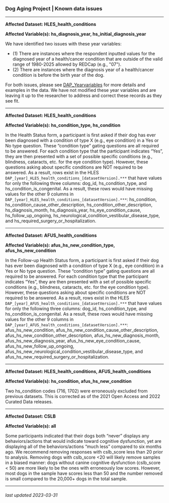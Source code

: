 ### Dog Aging Project | Known data issues

***
  
**Affected Dataset: HLES_health_conditions**

**Affected Variable(s): hs_diagnosis_year, hs_initial_diagnosis_year**

We have identified two issues with these year variables:
* (1) There are instances where the respondent inputted values for the diagnosed year of a health/cancer condition that are outside of the valid range of 1980-2025 allowed by REDCap (e.g., "07").
* (2) There are instances where the diagnosis year of a health/cancer condition is before the birth year of the dog.

For both issues, please see [DAP_Yearvariables](https://github.com/dogagingproject/dataRelease/blob/master/Supporting_Documents/DAP_Yearvariables.pdf) for more details and examples in the data. We have not modified these year variables and are leaving it up to the researcher to address and correct these records as they see fit.

***

**Affected Dataset: HLES_health_conditions**

**Affected Variable(s): hs_condition_type, hs_condition**

In the Health Status form, a participant is first asked if their dog has ever been diagnosed
with a condition of type X (e.g., eye condition) in a Yes or No type question. These “condition
type” gating questions are all required to be answered. For each condition type that the
participant indicates “Yes”, they are then presented with a set of possible specific conditions
(e.g., blindness, cataracts, etc. for the eye condition type). However, these questions asking
about specific conditions are NOT required to be answered. As a result, rows exist in the HLES
`DAP_[year]_HLES_health_conditions_[datasetVersion].***` that have values for only the following three columns: dog_id,
hs_condition_type, and hs_condition_is_congenital. As a result, these rows would have missing
values for the other 9 columns in `DAP_[year]_HLES_health_conditions_[datasetVersion].***`: hs_condition,
hs_condition_cause_other_description, hs_condition_other_description, hs_diagnosis_month,
hs_diagnosis_year, hs_eye_condition_cause, hs_follow_up_ongoing,
hs_neurological_condition_vestibular_disease_type, and hs_required_surgery_or_hospitalization.

***

**Affected Dataset: AFUS_health_conditions**

**Affected Variable(s): afus_hs_new_condition_type, afus_hs_new_condition**

In the Follow-up Health Status form, a participant is first asked if their dog has ever been diagnosed
with a condition of type X (e.g., eye condition) in a Yes or No type question. These “condition
type” gating questions are all required to be answered. For each condition type that the
participant indicates “Yes”, they are then presented with a set of possible specific conditions
(e.g., blindness, cataracts, etc. for the eye condition type). However, these questions asking
about specific conditions are NOT required to be answered. As a result, rows exist in the HLES
`DAP_[year]_AFUS_health_conditions_[datasetVersion].***` that have values for only the following three columns: dog_id,
hs_condition_type, and hs_condition_is_congenital. As a result, these rows would have missing
values for the other 9 columns in `DAP_[year]_AFUS_health_conditions_[datasetVersion].***`: afus_hs_new_condition,
afus_hs_new_condition_cause_other_description, afus_hs_new_condition_other_description, afus_hs_new_diagnosis_month,
afus_hs_new_diagnosis_year, afus_hs_new_eye_condition_cause, afus_hs_new_follow_up_ongoing,
afus_hs_new_neurological_condition_vestibular_disease_type, and afus_hs_new_required_surgery_or_hospitalization.

***
  
**Affected Dataset: HLES_health_conditions, AFUS_health_conditions**

**Affected Variable(s): hs_condition, afus_hs_new_condition**

Two hs_condition codes (716, 1702) were erroneously excluded from previous datasets. This is corrected as of the 2021 Open Access and 2022 Curated Data releases.

***

**Affected Dataset: CSLB**

**Affected Variable(s): all**

Some participants indicated that their dogs both “never” displays any behaviors/actions that would indicate toward cognitive dysfunction, yet are displaying all of the behaviors/actions “much less” compared to six months ago. We recommend removing responses with cslb_score less than 20 prior to analysis. Removing dogs with cslb_score <20 will likely remove samples in a biased manner: dogs without canine cognitive dysfunction (cslb_score < 50) are more likely to be the ones with erroneously low scores. However, most dogs in the sample have scores less than 50 and the number removed is small compared to the 20,000+ dogs in the total sample.

***

###### *last updated 2023-03-31*